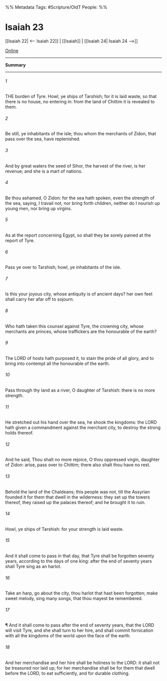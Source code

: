 

%% Metadata
Tags: #Scripture/OldT
People: 
%%
# Isaiah 23
[[Isaiah 22| <-- Isaiah 22]] | [[Isaiah]] | [[Isaiah 24| Isaiah 24 -->]]

[Online](https://churchofjesuschrist.org/study/scriptures/ot/isa/23?lang=eng)

---
__Summary__



---

###### 1
THE burden of Tyre.  Howl, ye ships of Tarshish; for it is laid waste, so that there is no house, no entering in: from the land of Chittim it is revealed to them.
###### 2
Be still, ye inhabitants of the isle; thou whom the merchants of Zidon, that pass over the sea, have replenished.
###### 3
And by great waters the seed of Sihor, the harvest of the river, is her revenue; and she is a mart of nations.
###### 4
Be thou ashamed, O Zidon: for the sea hath spoken, even the strength of the sea, saying, I travail not, nor bring forth children, neither do I nourish up young men, nor bring up virgins.
###### 5
As at the report concerning Egypt, so shall they be sorely pained at the report of Tyre.
###### 6
Pass ye over to Tarshish; howl, ye inhabitants of the isle.
###### 7
Is this your joyous city, whose antiquity is of ancient days?  her own feet shall carry her afar off to sojourn.
###### 8
Who hath taken this counsel against Tyre, the crowning city, whose merchants are princes, whose traffickers are the honourable of the earth?
###### 9
The LORD of hosts hath purposed it, to stain the pride of all glory, and to bring into contempt all the honourable of the earth.
###### 10
Pass through thy land as a river, O daughter of Tarshish: there is no more strength.
###### 11
He stretched out his hand over the sea, he shook the kingdoms: the LORD hath given a commandment against the merchant city, to destroy the strong holds thereof.
###### 12
And he said, Thou shalt no more rejoice, O thou oppressed virgin, daughter of Zidon: arise, pass over to Chittim; there also shalt thou have no rest.
###### 13
Behold the land of the Chaldeans; this people was not, till the Assyrian founded it for them that dwell in the wilderness: they set up the towers thereof, they raised up the palaces thereof; and he brought it to ruin.
###### 14
Howl, ye ships of Tarshish: for your strength is laid waste.
###### 15
And it shall come to pass in that day, that Tyre shall be forgotten seventy years, according to the days of one king: after the end of seventy years shall Tyre sing as an harlot.
###### 16
Take an harp, go about the city, thou harlot that hast been forgotten; make sweet melody, sing many songs, that thou mayest be remembered.
###### 17
¶ And it shall come to pass after the end of seventy years, that the LORD will visit Tyre, and she shall turn to her hire, and shall commit fornication with all the kingdoms of the world upon the face of the earth.
###### 18
And her merchandise and her hire shall be holiness to the LORD: it shall not be treasured nor laid up; for her merchandise shall be for them that dwell before the LORD, to eat sufficiently, and for durable clothing.



